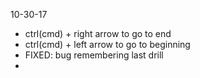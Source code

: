 10-30-17
* ctrl(cmd) + right arrow to go to end
* ctrl(cmd) + left arrow to go to beginning
* FIXED: bug remembering last drill
* 